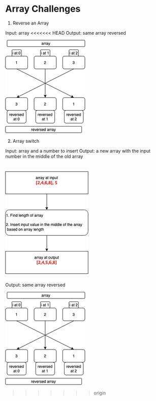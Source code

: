 ﻿# Array Challenges

1. Reverse an Array

Input: array
<<<<<<< HEAD
Output: same array reversed

![Whiteboard 01](../../assets/diagram.png)

2. Array switch

Input: array and a number to insert
Output: a new array with the input number in the middle of the old array

![Whiteboard 02](../../assets/image.png)
=======
Output: same array reversed 

![Whiteboard](../../assets/diagram.png)
>>>>>>> origin
